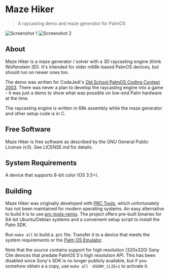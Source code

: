 # Maze Hiker
> A raycasting demo and maze generator for PalmOS

![Screenshot 1](https://i.imgur.com/HKbq8Cd.gif)
![Screenshot 2](https://i.imgur.com/r6WNO4h.gif)

## About
Maze Hiker is a maze generator / solver with a 3D raycasting engine (think
Wolfenstein 3D). It's intended for older m68k-based PalmOS devices, but should
run on newer ones too.

The demo was written for CodeJedi's
[Old School PalmOS Coding Contest 2003](http://www.codejedi.com/shadowplan/contest.html).
There was never a plan to develop the raycasting engine into a game - it was
just a demo to show what was possible on low-end Palm hardware at the time.

The raycasting engine is written in 68k assembly while the maze generator and
other setup code is in C.

## Free Software
Maze Hiker is free software as described by the GNU General Public
License (v3). See LICENSE.md for details.

## System Requirements
A device that supports 8-bit color (OS 3.5+).

## Building
Maze Hiker was originally developed with [PRC Tools](http://prc-tools.sourceforge.net/), which
unfortunately has not been maintained for modern operating systems. An easy alternative to build
it is to use [prc-tools-remix](https://github.com/jichu4n/prc-tools-remix). The project offers pre-built
binaries for 64-bit Ubuntu/Debian systems and a convenient setup script to install the Palm SDK.

Run `make all` to build a .prc file. Transfer it to a device that meets the
system requirements or the [Palm OS Emulator](https://sourceforge.net/projects/pose/).

Note that the source contains support for high resolution (320x320) Sony Clie
devices that predate PalmOS 5's high resolution API. This has been disabled
since Sony's SDK is no longer publicly available, but if you somehow obtain a
a copy, use `make all -DSONY_CLIE=1` to activate it.
